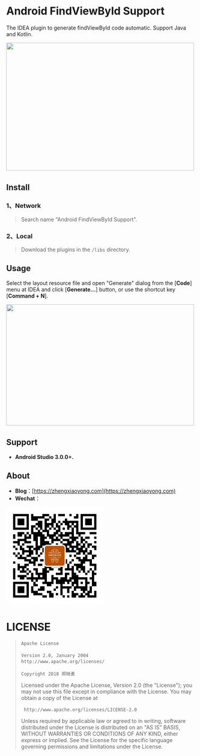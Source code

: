 # **Android FindViewById Support**
The IDEA plugin to generate findViewById code automatic. Support Java and Kotlin.

<img src="https://raw.githubusercontent.com/Sunzxyong/findViewById-support/master/findviewbyid.jpg" width="500" height="340" />

## **Install**
### **1、Network**
> Search name "Android FindViewById Support".

### **2、Local**
> Download the plugins in the `/libs` directory.

## **Usage**
Select the layout resource file and open "Generate" dialog from the [**Code**] menu at IDEA and click [**Generate...**] button, or use the shortcut key [**Command + N**].

<img src="https://raw.githubusercontent.com/Sunzxyong/findViewById-support/master/open.jpg" width="500" height="322" />

## **Support**
* **Android Studio 3.0.0+.**

## **About**
* **Blog**：[https://zhengxiaoyong.com](https://zhengxiaoyong.com)
* **Wechat**：

![](https://raw.githubusercontent.com/Sunzxyong/ImageRepository/master/qrcode.jpg)

# **LICENSE**
>
>     Apache License
>
>     Version 2.0, January 2004
>     http://www.apache.org/licenses/
>
>     Copyright 2018 郑晓勇
>
>  Licensed under the Apache License, Version 2.0 (the "License");
>  you may not use this file except in compliance with the License.
>  You may obtain a copy of the License at
>
>      http://www.apache.org/licenses/LICENSE-2.0
>
>  Unless required by applicable law or agreed to in writing, software
>  distributed under the License is distributed on an "AS IS" BASIS,
>  WITHOUT WARRANTIES OR CONDITIONS OF ANY KIND, either express or implied.
>  See the License for the specific language governing permissions and
>  limitations under the License.



